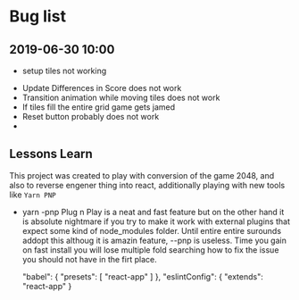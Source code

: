 

# Bug list 
## 2019-06-30 10:00
+ setup tiles not working
- Update Differences in Score does not work 
- Transition animation while moving tiles does not work 
- If tiles fill the entire grid game gets jamed
- Reset button probably does not work
- 




## Lessons Learn
This project was created to play with conversion of the game 2048, and also to reverse engener thing into react, additionally playing with new tools like ```Yarn PNP```

- yarn -pnp
Plug n Play is a neat and fast feature but on the other hand it is absolute nightmare if you try to make it work with external plugins that expect some kind of node_modules folder.
Until entire entire surounds addopt this althoug it is amazin feature, --pnp is useless. Time you gain on fast install you will lose multiple fold searching how to fix the issue you should not have in the firt place.


  "babel": {
    "presets": [
      "react-app"
    ]
  },
  "eslintConfig": {
    "extends": "react-app"
  }

  